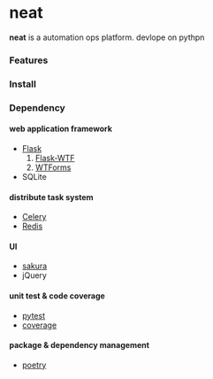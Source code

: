 # neat

**neat** is a automation ops platform. devlope on pythpn


### Features

### Install

### Dependency

#### web application framework

- [Flask](https://flask.palletsprojects.com/en/2.1.x/)
  1. [Flask-WTF](https://flask-wtf.readthedocs.io/en/1.0.x/)
  2. [WTForms](https://wtforms.readthedocs.io/en/3.0.x/)
- SQLite
#### distribute task system
- [Celery](https://docs.celeryq.dev/en/stable/index.html#)
- [Redis](https://redis.io/)
#### UI
- [sakura](https://oxal.org/projects/sakura/)
- jQuery
#### unit test & code coverage
- [pytest](https://docs.pytest.org/en/7.1.x/)
- [coverage](https://coverage.readthedocs.io/en/6.4.1/)
#### package & dependency management
- [poetry](https://python-poetry.org/)